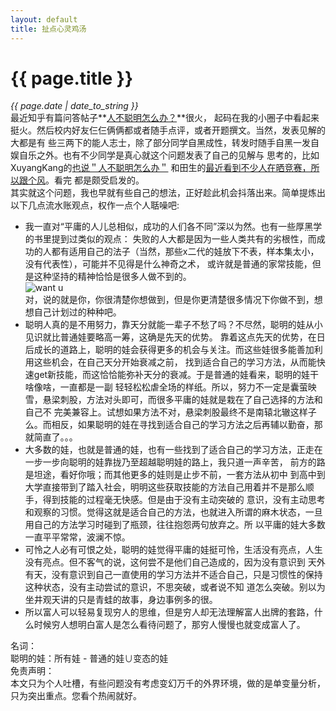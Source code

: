 ```yaml
---
layout: default
title: 扯点心灵鸡汤
---
```

# {{ page.title }}
*{{ page.date | date_to_string }}*   
最近知乎有篇问答帖子**[人不聪明怎么办？](http://www.zhihu.com/question/21107274/answer/18452037)**很火，
起码在我的小圈子中看起来挺火。然后校内好友仨仨俩俩都或者随手点评，或者开题撰文。当然，发表见解的大都是有
些三两下的能人志士，除了部分同学自黑成性，转发时随手自黑一发自娱自乐之外。也有不少同学是真心就这个问题发表了自己的见解与
思考的，比如XuyangKang的[也说＂人不聪明怎么办＂](http://blog.renren.com/blog/272119928/917161047?bfrom=01020650100&ref=hotnewsfeed&sfet=602&fin=16&fid=24122570554&ff_id=272119928&platform=0&expose_time=1384354037)
和田生的[最近看到不少人在晒竞赛，所以跟个风](http://blog.renren.com/blog/272119928/917161047?bfrom=01020650100&ref=hotnewsfeed&sfet=602&fin=16&fid=24122570554&ff_id=272119928&platform=0&expose_time=1384354037)。看完
都是颇受启发的。   
其实就这个问题，我也早就有些自己的想法，正好趁此机会抖落出来。简单提炼出以下几点流水账观点，权作一点个人聒噪吧:

* 我一直对“平庸的人儿总相似，成功的人们各不同”深以为然。也有一些厚黑学的书里提到过类似的观点：
失败的人大都是因为一些人类共有的劣根性，而成功的人都有适用自己的法子（当然，那些x二代的娃放下不表，样本集太小，没有代表性），可能并不见得是什么神奇之术，
或许就是普通的家常技能，但是这种坚持的精神恰恰是很多人做不到的。   
![want u](http://chinese.wsj.com/photo/unclesam0106_E_20090106165336.jpg)   
对，说的就是你，你很清楚你想做到，但是你更清楚很多情况下你做不到，想想自己计划过的种种吧。
* 聪明人真的是不用努力，靠天分就能一辈子不愁了吗？不尽然，聪明的娃从小见识就比普通娃要略高一筹，这确是先天的优势。
靠着这点先天的优势，在日后成长的道路上，聪明的娃会获得更多的机会与关注。而这些娃很多能善加利用这些机会，在自己天分开始衰减之前，
找到适合自己的学习方法，从而能快速get新技能，而这恰恰能弥补天分的衰减。于是普通的娃看来，聪明的娃干啥像啥，一直都是一副
轻轻松松虐全场的样纸。所以，努力不一定是囊萤映雪，悬梁刺股，方法对头即可，而很多平庸的娃就是栽在了自己选择的方法和自己不
完美兼容上。试想如果方法不对，悬梁刺股最终不是南辕北辙这样子么。而相反，如果聪明的娃在寻找到适合自己的学习方法之后再辅以勤奋，那就简直了。。。
* 大多数的娃，也就是普通的娃，也有一些找到了适合自己的学习方法，正走在一步一步向聪明的娃靠拢乃至超越聪明娃的路上，我只道一声辛苦，
前方的路是坦途，看好你哦；而其他更多的娃则是止步不前，一套方法从初中
到高中到大学直接带到了踏入社会，明明这些获取技能的方法自己用着并不是那么顺手，得到技能的过程毫无快感。但是由于没有主动突破的
意识，没有主动思考和观察的习惯。觉得这就是适合自己的方法，也就进入所谓的麻木状态，一旦用自己的方法学习时碰到了瓶颈，往往抱怨两句放弃之。所
以平庸的娃大多数一直平平常常，波澜不惊。
* 可怜之人必有可恨之处，聪明的娃觉得平庸的娃挺可怜，生活没有亮点，人生没有亮点。但不客气的说，这何尝不是他们自己造成的，因为没有意识到
天外有天，没有意识到自己一直使用的学习方法并不适合自己，只是习惯性的保持这种状态，没有主动尝试的意识，不思突破，或者说不知
道怎么突破。别以为坐井观天讲的只是青蛙的故事，身边事例多的很。
* 所以富人可以轻易复现穷人的思维，但是穷人却无法理解富人出牌的套路，什么时候穷人想明白富人是怎么看待问题了，那穷人慢慢也就变成富人了。

名词：   
聪明的娃：所有娃 - 普通的娃∪变态的娃   
免责声明：   
本文只为个人吐槽，有些问题没有考虑变幻万千的外界环境，做的是单变量分析，只为突出重点。您看个热闹就好。
